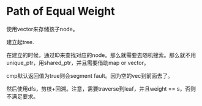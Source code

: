 # Path of Equal Weight

使用vector来存储孩子node。

建立起tree.

在建立的时候，通过ID来查找对应的node。那么就需要去随机搜索。那么就不用unique_ptr，用shared_ptr，并且需要借助map or vector。

cmp默认返回值为true则会segment fault。因为空的vec到前面去了。

然后使用dfs，剪枝+回溯。注意，需要traverse到leaf，并且weight == s，否则不满足要求。